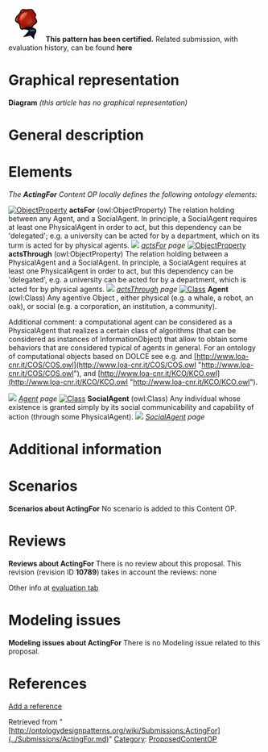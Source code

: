 [![](../images/thumb/b/b5/Certified.png/70px-Certified.png)](../Image/Certified.png.md "Certified.png") __This pattern has been certified.__
Related submission, with evaluation history, can be found __here__





#  Graphical representation


__Diagram__
_(this article has no graphical representation)_



#  General description


  




#  Elements


_The __ActingFor__ Content OP locally defines the following ontology elements:_



[![ObjectProperty](../../images/thumb/c/c3/ObjectProperty.gif/20px-ObjectProperty.gif)](../Image/ObjectProperty.gif.md "ObjectProperty") __actsFor__ (owl:ObjectProperty) The relation holding between any Agent, and a SocialAgent. In principle, a SocialAgent requires at least one PhysicalAgent in order to act, but this dependency can be 'delegated'; e.g. a university can be acted for by a department, which on its turm is acted for by physical agents. 
 [![](../../../../images/thumb/8/87/ArrowRight.gif/11px-ArrowRight.gif)](../Image/ArrowRight.gif.md "ArrowRight.gif") _[actsFor](../Submissions/ActingFor/actsFor.md "Submissions:ActingFor/actsFor") page_
[![ObjectProperty](../../images/thumb/c/c3/ObjectProperty.gif/20px-ObjectProperty.gif)](../Image/ObjectProperty.gif.md "ObjectProperty") __actsThrough__ (owl:ObjectProperty) The relation holding between a PhysicalAgent and a SocialAgent. In principle, a SocialAgent requires at least one PhysicalAgent in order to act, but this dependency can be 'delegated', e.g. a university can be acted for by a department, which is acted for by physical agents. 
 [![](../../../../images/thumb/8/87/ArrowRight.gif/11px-ArrowRight.gif)](../Image/ArrowRight.gif.md "ArrowRight.gif") _[actsThrough](../Submissions/ActingFor/actsThrough.md "Submissions:ActingFor/actsThrough") page_
[![Class](../../images/thumb/2/27/Class.gif/20px-Class.gif)](../Image/Class.gif.md "Class") __Agent__ (owl:Class) Any agentive Object , either physical (e.g. a whale, a robot, an oak), or social (e.g. a corporation, an institution, a community).
  



Additional comment: a computational agent can be considered as a PhysicalAgent that realizes a certain class of algorithms (that can be considered as instances of InformationObject) that allow to obtain some behaviors that are considered typical of agents in general. For an ontology of computational objects based on DOLCE see e.g. and [http://www.loa-cnr.it/COS/COS.owl](http://www.loa-cnr.it/COS/COS.owl "http://www.loa-cnr.it/COS/COS.owl"), and [http://www.loa-cnr.it/KCO/KCO.owl](http://www.loa-cnr.it/KCO/KCO.owl "http://www.loa-cnr.it/KCO/KCO.owl"). 



 [![](../../../../images/thumb/8/87/ArrowRight.gif/11px-ArrowRight.gif)](../Image/ArrowRight.gif.md "ArrowRight.gif") _[Agent](../Submissions/ActingFor/Agent.md "Submissions:ActingFor/Agent") page_
[![Class](../../images/thumb/2/27/Class.gif/20px-Class.gif)](../Image/Class.gif.md "Class") __SocialAgent__ (owl:Class) Any individual whose existence is granted simply by its social communicability and capability of action (through some PhysicalAgent). 
 [![](../../../../images/thumb/8/87/ArrowRight.gif/11px-ArrowRight.gif)](../Image/ArrowRight.gif.md "ArrowRight.gif") _[SocialAgent](../Submissions/ActingFor/SocialAgent.md "Submissions:ActingFor/SocialAgent") page_
#  Additional information


#  Scenarios



__Scenarios about ActingFor__
No scenario is added to this Content OP.




#  Reviews



__Reviews about ActingFor__
There is no review about this proposal.
This revision (revision ID __10789__) takes in account the reviews: none


Other info at [evaluation tab](http://ontologydesignpatterns.org/wiki/index.php?title=Submissions:ActingFor&action=evaluation "http://ontologydesignpatterns.org/wiki/index.php?title=Submissions:ActingFor&action=evaluation")




  




#  Modeling issues



__Modeling issues about ActingFor__
There is no Modeling issue related to this proposal.




  




#  References


[Add a reference](index.php@title=Odp%253AAdd_reference&subject=../Submissions/ActingFor.md "http://ontologydesignpatterns.org/wiki/index.php?title=Odp:Add_reference&subject=Submissions%3AActingFor")


  






Retrieved from "[http://ontologydesignpatterns.org/wiki/Submissions:ActingFor](../Submissions/ActingFor.md)"
 [Category](http://ontologydesignpatterns.org/wiki/Special:Categories "Special:Categories"): [ProposedContentOP](../Category/ProposedContentOP.md "Category:ProposedContentOP")